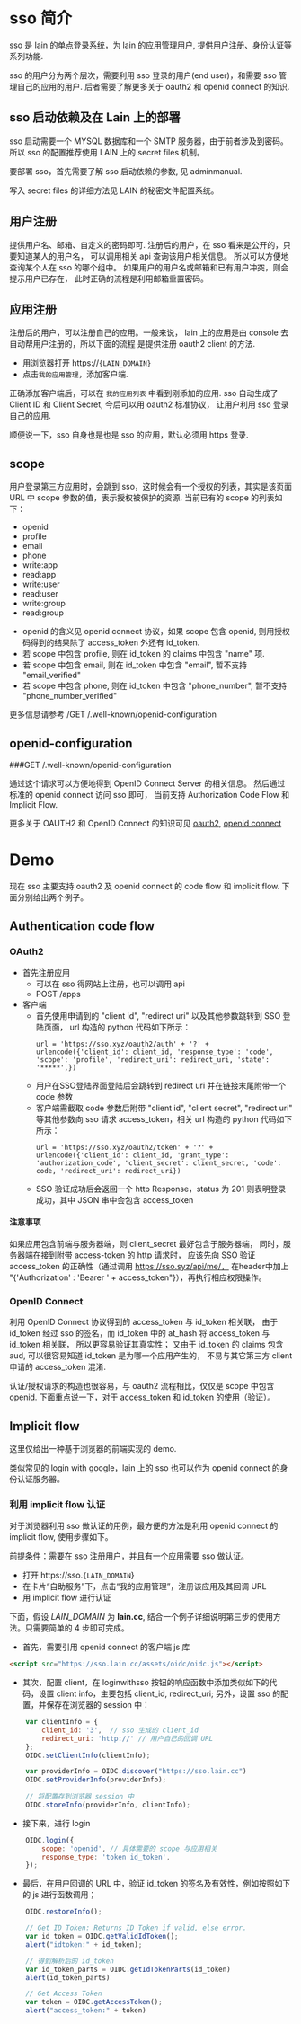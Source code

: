 # sso 简介

sso 是 lain 的单点登录系统，为 lain 的应用管理用户, 提供用户注册、身份认证等系列功能.

sso 的用户分为两个层次，需要利用 sso 登录的用户(end user)，和需要 sso 管理自己的应用的用户.
后者需要了解更多关于 oauth2 和 openid connect 的知识.

## sso 启动依赖及在 Lain 上的部署
sso 启动需要一个 MYSQL 数据库和一个 SMTP 服务器，由于前者涉及到密码。所以 sso 的配置推荐使用 LAIN 上的 secret files 机制。

要部署 sso，首先需要了解 sso 启动依赖的参数, 见 adminmanual.

写入 secret files 的详细方法见 LAIN 的秘密文件配置系统。

## 用户注册
提供用户名、邮箱、自定义的密码即可.
注册后的用户，在 sso 看来是公开的，只要知道某人的用户名，
可以调用相关 api 查询该用户相关信息。
所以可以方便地查询某个人在 sso 的哪个组中。
如果用户的用户名或邮箱和已有用户冲突，则会提示用户已存在，
此时正确的流程是利用邮箱重置密码。

## 应用注册
注册后的用户，可以注册自己的应用。一般来说，
lain 上的应用是由 console 去自动帮用户注册的，所以下面的流程
是提供注册 oauth2 client 的方法.

- 用浏览器打开 https://`{LAIN_DOMAIN}`
- 点击`我的应用管理`，添加客户端.

正确添加客户端后，可以在 `我的应用列表` 中看到刚添加的应用.
sso 自动生成了 Client ID 和 Client Secret, 今后可以用 oauth2 标准协议，
让用户利用 sso 登录自己的应用.

顺便说一下，sso 自身也是也是 sso 的应用，默认必须用 https 登录.

## scope 
用户登录第三方应用时，会跳到 sso，这时候会有一个授权的列表，其实是该页面 URL 
中 scope 参数的值，表示授权被保护的资源. 当前已有的 scope 的列表如下：

- openid
- profile
- email
- phone
- write:app
- read:app
- write:user
- read:user
- write:group
- read:group

* openid 的含义见 openid connect 协议，如果 scope 包含 openid, 则用授权码得到的结果除了 access_token 外还有 id_token.
* 若 scope 中包含 profile, 则在 id_token 的 claims 中包含 "name" 项.
* 若 scope 中包含 email, 则在 id_token 中包含 "email", 暂不支持 "email_verified"
* 若 scope 中包含 phone, 则在 id_token 中包含 "phone_number", 暂不支持 "phone_number_verified"

更多信息请参考 /GET /.well-known/openid-configuration

##  openid-configuration

###GET /.well-known/openid-configuration

通过这个请求可以方便地得到 OpenID Connect Server 的相关信息。
然后通过标准的 openid connect 访问 sso 即可，
当前支持 Authorization Code Flow 和 Implicit Flow.

更多关于 OAUTH2 和 OpenID Connect 的知识可见 [oauth2](https://tools.ietf.org/html/rfc6749), [openid connect](http://openid.net/connect/)

# Demo
现在 sso 主要支持 oauth2 及 openid connect 的 code flow 和 implicit flow.
下面分别给出两个例子。

## Authentication code flow

### OAuth2

- 首先注册应用
	- 可以在 sso 得网站上注册，也可以调用 api
	- POST /apps
- 客户端
	- 首先使用申请到的 "client id", "redirect uri" 以及其他参数跳转到 SSO 登陆页面， url 构造的 python 代码如下所示：
        ```
        url = 'https://sso.xyz/oauth2/auth' + '?' + urlencode({'client_id': client_id, 'response_type': 'code', 'scope': 'profile', 'redirect_uri': redirect_uri, 'state': '*****',})
        ```
    - 用户在SSO登陆界面登陆后会跳转到 redirect uri 并在链接末尾附带一个 code 参数
    - 客户端需截取 code 参数后附带 "client id", "client secret", "redirect uri" 等其他参数向 sso 请求 access_token，相关 url 构造的 python 代码如下所示：
        ```
        url = 'https://sso.xyz/oauth2/token' + '?' + urlencode({'client_id': client_id, 'grant_type': 'authorization_code', 'client_secret': client_secret, 'code': code, 'redirect_uri': redirect_uri})
        ```
    - SSO 验证成功后会返回一个 http Response，status 为 201 则表明登录成功，其中 JSON 串中会包含 access_token

#### 注意事项

如果应用包含前端与服务器端，则 client_secret 最好包含于服务器端，
同时，服务器端在接到附带 access-token 的 http 请求时，
应该先向 SSO 验证 access_token 的正确性（通过调用 https://sso.syz/api/me/，
在header中加上  "{'Authorization' : 'Bearer ' + access_token"}），再执行相应权限操作。

### OpenID Connect

利用 OpenID Connect 协议得到的 access_token 与 id_token 相关联，
由于 id_token 经过 sso 的签名，而 id_token 中的 at_hash 将 access_token 与 id_token 相关联，
所以更容易验证其真实性；
又由于 id_token 的 claims 包含 aud,
可以很容易知道 id_token 是为哪一个应用产生的，
不易与其它第三方 client 申请的 access_token 混淆.

认证/授权请求的构造也很容易，与 oauth2 流程相比，仅仅是 scope 中包含 openid.
下面重点说一下，对于 access_token 和 id_token 的使用（验证）。


## Implicit flow
这里仅给出一种基于浏览器的前端实现的 demo.

类似常见的 login with google，lain 上的 sso 也可以作为 openid
connect 的身份认证服务器。

### 利用 implicit flow 认证

对于浏览器利用 sso 做认证的用例，最方便的方法是利用 openid connect 的 implicit flow, 使用步骤如下。

前提条件：需要在 sso 注册用户，并且有一个应用需要 sso 做认证。

* 打开 https://sso.`{LAIN_DOMAIN`}
* 在卡片“自助服务”下，点击“我的应用管理”，注册该应用及其回调 URL
* 用 implicit flow 进行认证

下面，假设 *LAIN_DOMAIN* 为 **lain.cc**, 结合一个例子详细说明第三步的使用方法。只需要简单的 4 步即可完成。

* 首先，需要引用 openid connect 的客户端 js 库
 
```html
<script src="https://sso.lain.cc/assets/oidc/oidc.js"></script>
```  

* 其次，配置 client，在 loginwithsso 按钮的响应函数中添加类似如下的代码，设置 client info，主要包括 client\_id, redirect\_uri; 另外，设置 sso 的配置，并保存在浏览器的 session 中： 

```js
    var clientInfo = {
        client_id: '3',  // sso 生成的 client_id  
        redirect_uri: 'http://' // 用户自己的回调 URL
    };
    OIDC.setClientInfo(clientInfo);

    var providerInfo = OIDC.discover("https://sso.lain.cc")
    OIDC.setProviderInfo(providerInfo);
    
    // 将配置存到浏览器 session 中 
    OIDC.storeInfo(providerInfo, clientInfo);
```

* 接下来，进行 login

```js
    OIDC.login({
        scope: 'openid', // 具体需要的 scope 与应用相关
        response_type: 'token id_token',
    });
```


* 最后，在用户回调的 URL 中，验证 id\_token 的签名及有效性，例如按照如下的 js 进行函数调用；

```js
    OIDC.restoreInfo();

    // Get ID Token: Returns ID Token if valid, else error. 
    var id_token = OIDC.getValidIdToken();
    alert("idtoken:" + id_token);

	// 得到解析后的 id_token
    var id_token_parts = OIDC.getIdTokenParts(id_token)
    alert(id_token_parts)

    // Get Access Token
    var token = OIDC.getAccessToken();
    alert("access_token:" + token)
```
